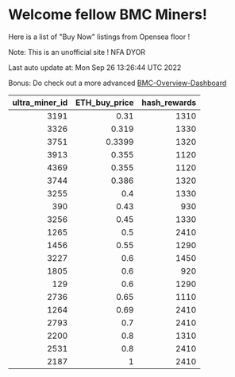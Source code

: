 # Welcome fellow BMC Miners!
Here is a list of "Buy Now" listings from Opensea floor !

Note: This is an unofficial site ! NFA DYOR

Last auto update at: Mon Sep 26 13:26:44 UTC 2022

Bonus: Do check out a more advanced [BMC-Overview-Dashboard](https://dune.com/defifunk/BMC-Overview-Dashboard)


|   ultra_miner_id |   ETH_buy_price |   hash_rewards |
|-----------------:|----------------:|---------------:|
|             3191 |          0.31   |           1310 |
|             3326 |          0.319  |           1330 |
|             3751 |          0.3399 |           1320 |
|             3913 |          0.355  |           1120 |
|             4369 |          0.355  |           1120 |
|             3744 |          0.386  |           1320 |
|             3255 |          0.4    |           1330 |
|              390 |          0.43   |            930 |
|             3256 |          0.45   |           1330 |
|             1265 |          0.5    |           2410 |
|             1456 |          0.55   |           1290 |
|             3227 |          0.6    |           1450 |
|             1805 |          0.6    |            920 |
|              129 |          0.6    |           1290 |
|             2736 |          0.65   |           1110 |
|             1264 |          0.69   |           2410 |
|             2793 |          0.7    |           2410 |
|             2200 |          0.8    |           1310 |
|             2531 |          0.8    |           2410 |
|             2187 |          1      |           2410 |